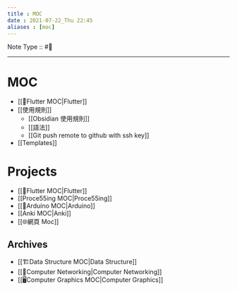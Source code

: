 ```yaml
---
title : MOC
date : 2021-07-22_Thu 22:45
aliases : [moc]
---
```

Note Type :: #📘 <br>

---
# MOC
- [[🍃Flutter MOC|Flutter]]
- [[使用規則]]
	- [[Obsidian 使用規則]]
	- [[語法]]
	- [[Git push remote to github with ssh key]]
- [[Templates]]

# Projects
- [[🍃Flutter MOC|Flutter]]
- [[Proce55ing MOC|Proce55ing]]
- [[Arduino MOC|Arduino]]
- [[Anki MOC|Anki]]
- [[🌐網頁 Moc]]

## Archives
- [[🏗Data Structure MOC|Data Structure]]
- [[📶Computer Networking|Computer Networking]]
- [[🖥️Computer Graphics MOC|Computer Graphics]]